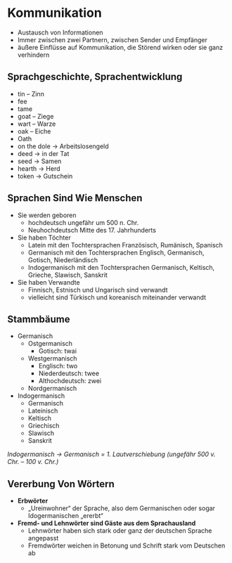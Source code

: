 # Kommunikation

- Austausch von Informationen
- Immer zwischen zwei Partnern, zwischen Sender und Empfänger
- äußere Einflüsse auf Kommunikation, die Störend wirken oder sie ganz verhindern  

## Sprachgeschichte, Sprachentwicklung

- tin – Zinn
- fee
- tame
- goat – Ziege
- wart – Warze
- oak – Eiche
- Oath
- on the dole → Arbeitslosengeld
- deed → in der Tat
- seed → Samen
- hearth → Herd
- token → Gutschein

## Sprachen Sind Wie Menschen

- Sie werden geboren   
    - hochdeutsch ungefähr um 500 n. Chr.  
    - Neuhochdeutsch Mitte des 17. Jahrhunderts  
- Sie haben Töchter
    - Latein mit den Tochtersprachen Französisch, Rumänisch, Spanisch  
    - Germanisch mit den Tochtersprachen Englisch, Germanisch, Gotisch, Niederländisch  
    - Indogermanisch mit den Tochtersprachen Germanisch, Keltisch, Grieche, Slawisch, Sanskrit  
- Sie haben Verwandte  
    - Finnisch, Estnisch und Ungarisch sind verwandt
    - vielleicht sind Türkisch und koreanisch miteinander verwandt  

## Stammbäume

- Germanisch
	- Ostgermanisch
		- Gotisch: twai
	- Westgermanisch
		- Englisch: two
		- Niederdeutsch: twee
		- Althochdeutsch: zwei
	- Nordgermanisch
- Indogermanisch
	- Germanisch
	- Lateinisch
	- Keltisch
	- Griechisch
	- Slawisch
	- Sanskrit

*Indogermanisch → Germanisch = 1. Lautverschiebung (ungefähr 500 v. Chr. – 100 v. Chr.)*

## Vererbung Von Wörtern

- **Erbwörter**
    -   „Ureinwohner“ der Sprache, also dem Germanischen oder sogar Idogermanischen „ererbt“
-   **Fremd- und Lehnwörter sind Gäste aus dem Sprachausland**
    - Lehnwörter haben sich stark oder ganz der deutschen Sprache angepasst
    - Fremdwörter weichen in Betonung und Schrift stark vom Deutschen ab
